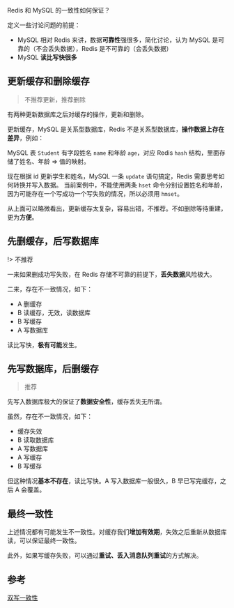 Redis 和 MySQL 的一致性如何保证？

定义一些讨论问题的前提：
- MySQL 相对 Redis 来讲，数据**可靠性**强很多，简化讨论，认为 MySQL 是可靠的（不会丢失数据），Redis 是不可靠的（会丢失数据）
- MySQL **读比写快很多**

## 更新缓存和删除缓存

> 不推荐更新，推荐删除

有两种更新数据库之后对缓存的操作，更新和删除。

更新缓存，MySQL 是关系型数据库，Redis 不是关系型数据库，**操作数据上存在差异**，例如：

MySQL 表 `Student` 有字段姓名 `name` 和年龄 `age`，对应 Redis `hash` 结构，里面存储了姓名、年龄 => 值的映射。

现在根据 id 更新学生和姓名，MySQL 一条 `update` 语句搞定，Redis 需要思考如何转换并写入数据。
当前案例中，不能使用两条 `hset` 命令分别设置姓名和年龄，因为可能存在一个写成功一个写失败的情况，所以必须用 `hmset`。

从上面可以略微看出，更新缓存太复杂，容易出错，不推荐。不如删除等待重建，更为**方便**。

## 先删缓存，后写数据库

!> 不推荐

一来如果删成功写失败，在 Redis 存储不可靠的前提下，**丢失数据**风险极大。

二来，存在不一致情况，如下：
- A 删缓存
- B 读缓存，无效，读数据库
- B 写缓存
- A 写数据库

读比写快，**极有可能**发生。

## 先写数据库，后删缓存

> 推荐

先写入数据库极大的保证了**数据安全性**，缓存丢失无所谓。

虽然，存在不一致情况，如下：
- 缓存失效
- B 读取数据库
- A 写数据库
- A 写缓存
- B 写缓存

但这种情况**基本不存在**，读比写快。A 写入数据库一般很久，B 早已写完缓存，之后 A 会覆盖。

## 最终一致性

上述情况都有可能发生不一致性。对缓存我们**增加有效期**，失效之后重新从数据库读，可以保证最终一致性。

此外，如果写缓存失败，可以通过**重试、丢入消息队列重试**的方式解决。
   
## 参考

[双写一致性](https://zhuanlan.zhihu.com/p/48334686)
